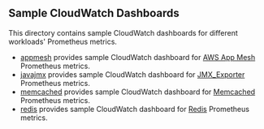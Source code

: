 ## Sample CloudWatch Dashboards

This directory contains sample CloudWatch dashboards for different workloads' Prometheus metrics.

* [appmesh](appmesh) provides sample CloudWatch dashboard for [AWS App Mesh](https://aws.amazon.com/app-mesh/) Prometheus metrics.
* [javajmx](javajmx) provides sample CloudWatch dashboard for [JMX_Exporter](https://github.com/prometheus/jmx_exporter) Prometheus metrics.
* [memcached](memcached) provides sample CloudWatch dashboard for [Memcached](https://www.memcached.org/) Prometheus metrics.
* [redis](redis) provides sample CloudWatch dashboard for [Redis](https://redis.io/) Prometheus metrics.
